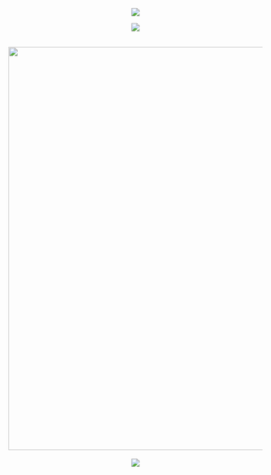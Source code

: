 <!-- https://github.com/kyechan99/capsule-render -->
<p align="center">
<img src="https://capsule-render.vercel.app/api?type=waving&color=timeGradient&height=300&&section=header&text=colorfullbz&fontSize=90&fontAlign=50&fontAlignY=30&desc=I%20am%20colorfullbz!&descAlign=50&descSize=30&descAlignY=60&animation=twinkling" />
</p>

<!-- https://github.com/DenverCoder1/readme-typing-svg -->
<p align="center">
<img src="https://readme-typing-svg.demolab.com?font=Orbitron&size=25&pause=1000&center=true&vCenter=true&random=false&width=600&lines=Welcome+to+my+GitHub+profile+page!;I+am+super+obsessed+with+programming!" />
</p>

<p align="center">
<!-- https://github.com/DenverCoder1/github-readme-streak-stats -->
<br/>
<!-- https://github.com/Ashutosh00710/github-readme-activity-graph -->
<img width="800" src="https://github-readme-activity-graph.vercel.app/graph?username=colorfullbz&theme=github-compact&hide_border=true&area=true" />
<br/>
<br/>
<!-- https://github.com/tandpfun/skill-icons -->
<img align="center" src="https://skillicons.dev/icons?i=java,go&theme=light" />
</p>
<!-- https://github.com/kyechan99/capsule-render -->
<!-- <p align="center"> -->
<!-- <img src="https://capsule-render.vercel.app/api?type=waving&color=timeGradient&height=300&&section=footer&text=THE%20END!&fontSize=90&fontAlign=50&fontAlignY=70&desc=Hope%20your%20program%20is%20bug-free!&descAlign=50&descSize=30&descAlignY=40&animation=twinkling" /> -->
<!-- </p> -->
